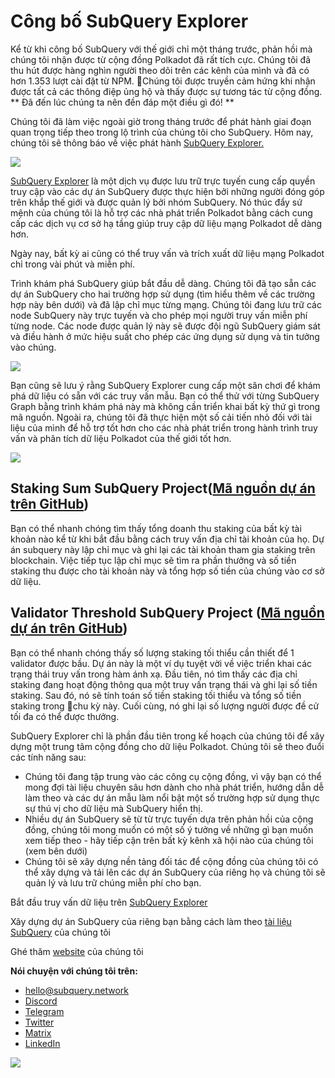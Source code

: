 # Công bố SubQuery Explorer

Kể từ khi công bố SubQuery với thế giới chỉ một tháng trước, phản hồi mà chúng tôi nhận được từ cộng đồng Polkadot đã rất tích cực. Chúng tôi đã thu hút được hàng nghìn người theo dõi trên các kênh của mình và đã có hơn 1.353 lượt cài đặt từ NPM. Chúng tôi được truyền cảm hứng khi nhận được tất cả các thông điệp ủng hộ và thấy được sự tương tác từ cộng đồng. ** Đã đến lúc chúng ta nên đền đáp một điều gì đó! **

Chúng tôi đã làm việc ngoài giờ trong tháng trước để phát hành giai đoạn quan trọng tiếp theo trong lộ trình của chúng tôi cho SubQuery. Hôm nay, chúng tôi sẽ thông báo về việc phát hành [ SubQuery Explorer. ](https://explorer.subquery.network/)

![](https://miro.medium.com/max/1400/0*2bDaF3HPgNkpm8Kt)

[SubQuery Explorer](https://explorer.subquery.network/) là một dịch vụ được lưu trữ trực tuyến cung cấp quyền truy cập vào các dự án SubQuery được thực hiện bởi những người đóng góp trên khắp thế giới và được quản lý bởi nhóm SubQuery. Nó thúc đẩy sứ mệnh của chúng tôi là hỗ trợ các nhà phát triển Polkadot bằng cách cung cấp các dịch vụ cơ sở hạ tầng giúp truy cập dữ liệu mạng Polkadot dễ dàng hơn.

Ngày nay, bất kỳ ai cũng có thể truy vấn và trích xuất dữ liệu mạng Polkadot chỉ trong vài phút và miễn phí.

Trình khám phá SubQuery giúp bắt đầu dễ dàng. Chúng tôi đã tạo sẵn các dự án SubQuery cho hai trường hợp sử dụng (tìm hiểu thêm về các trường hợp này bên dưới) và đã lập chỉ mục từng mạng. Chúng tôi đang lưu trữ các node SubQuery này trực tuyến và cho phép mọi người truy vấn miễn phí từng node. Các node được quản lý này sẽ được đội ngũ SubQuery giám sát và điều hành ở mức hiệu suất cho phép các ứng dụng sử dụng và tin tưởng vào chúng.

![](https://miro.medium.com/max/1400/0*3hmnk6sNoO5pdOWc)

Bạn cũng sẽ lưu ý rằng SubQuery Explorer cung cấp một sân chơi để khám phá dữ liệu có sẵn với các truy vấn mẫu. Bạn có thể thử với từng SubQuery Graph bằng trình khám phá này mà không cần triển khai bất kỳ thứ gì trong mã nguồn. Ngoài ra, chúng tôi đã thực hiện một số cải tiến nhỏ đối với tài liệu của mình để hỗ trợ tốt hơn cho các nhà phát triển trong hành trình truy vấn và phân tích dữ liệu Polkadot của thế giới tốt hơn.

![](https://miro.medium.com/max/1400/0*V1Mjpi1-gAT6M8-q)

## **Staking Sum SubQuery Project**([Mã nguồn dự án trên GitHub](https://github.com/subquery/subql-examples/tree/main/sum-reward))

Bạn có thể nhanh chóng tìm thấy tổng doanh thu staking của bất kỳ tài khoản nào kể từ khi bắt đầu bằng cách truy vấn địa chỉ tài khoản của họ. Dự án subquery này lập chỉ mục và ghi lại các tài khoản tham gia staking trên blockchain. Việc tiếp tục lập chỉ mục sẽ tìm ra phần thưởng và số tiền staking thu được cho tài khoản này và tổng hợp số tiền của chúng vào cơ sở dữ liệu.

## **Validator Threshold SubQuery Project (**[Mã nguồn dự án trên GitHub](https://github.com/subquery/subql-examples/tree/main/validator-threshold))

Bạn có thể nhanh chóng thấy số lượng staking tối thiểu cần thiết để 1 validator được bầu. Dự án này là một ví dụ tuyệt vời về việc triển khai các trạng thái truy vấn trong hàm ánh xạ. Đầu tiên, nó tìm thấy các địa chỉ staking đang hoạt động thông qua một truy vấn trạng thái và ghi lại số tiền staking. Sau đó, nó sẽ tính toán số tiền staking tối thiểu và tổng số tiền staking trong chu kỳ này. Cuối cùng, nó ghi lại số lượng người được đề cử tối đa có thể được thưởng.

SubQuery Explorer chỉ là phần đầu tiên trong kế hoạch của chúng tôi để xây dựng một trung tâm cộng đồng cho dữ liệu Polkadot. Chúng tôi sẽ theo đuổi các tính năng sau:

-   Chúng tôi đang tập trung vào các công cụ cộng đồng, vì vậy bạn có thể mong đợi tài liệu chuyên sâu hơn dành cho nhà phát triển, hướng dẫn dễ làm theo và các dự án mẫu làm nổi bật một số trường hợp sử dụng thực sự thú vị cho dữ liệu mà SubQuery hiển thị.
-   Nhiều dự án SubQuery sẽ từ từ trực tuyến dựa trên phản hồi của cộng đồng, chúng tôi mong muốn có một số ý tưởng về những gì bạn muốn xem tiếp theo - hãy tiếp cận trên bất kỳ kênh xã hội nào của chúng tôi (xem bên dưới)
-   Chúng tôi sẽ xây dựng nền tảng đối tác để cộng đồng của chúng tôi có thể xây dựng và tải lên các dự án SubQuery của riêng họ và chúng tôi sẽ quản lý và lưu trữ chúng miễn phí cho bạn.

Bắt đầu truy vấn dữ liệu trên [SubQuery Explorer](https://explorer.subquery.network/)

Xây dựng dự án SubQuery của riêng bạn bằng cách làm theo [tài liệu SubQuery](https://doc.subquery.network/) của chúng tôi

Ghé thăm [website](https://subquery.network/) của chúng tôi

**Nói chuyện với chúng tôi trên:**

-   [hello@subquery.network](mailto:hello@subquery.network)
-   [Discord](https://discord.com/invite/78zg8aBSMG)
-   [Telegram](https://t.me/subquerynetwork)
-   [Twitter](https://twitter.com/subquerynetwork)
-   [Matrix](https://matrix.to/#/#subquery:matrix.org)
-   [LinkedIn](https://www.linkedin.com/company/subquery)

![](https://miro.medium.com/max/1400/0*tzhwpKRunR7AqFhr)